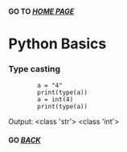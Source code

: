 ####   GO TO *[HOME PAGE](index.md)*


# Python Basics

### Type casting
            
            a = "4"
            print(type(a))
            a = int(4)
            print(type(a))
            
            
Output: 
<class 'str'>
<class 'int'>






















#### GO *[BACK](index.md)* 
